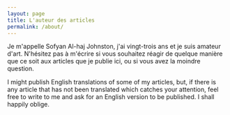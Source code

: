 ```yaml
---
layout: page
title: L'auteur des articles
permalink: /about/
---
```


Je m'appelle Sofyan Al-haj Johnston, j'ai vingt-trois ans et je suis amateur d'art. N'hésitez pas à m'écrire si vous souhaitez réagir de quelque manière que ce soit aux articles que je publie ici, ou si vous avez la moindre question.

I might publish English translations of some of my articles, but, if there is any article that has not been translated which catches your attention, feel free to write to me and ask for an English version to be published. I shall happily oblige.
